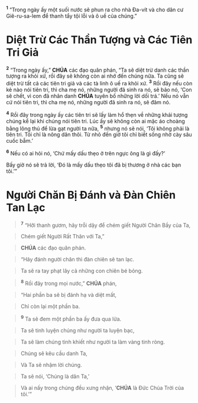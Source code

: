 <sup><b>1</b></sup> “Trong ngày ấy một suối nước sẽ phun ra cho nhà Đa-vít và cho dân cư Giê-ru-sa-lem để thanh tẩy tội lỗi và ô uế của chúng.”


# Diệt Trừ Các Thần Tượng và Các Tiên Tri Giả
<sup><b>2</b></sup> “Trong ngày ấy,” **CHÚA** các đạo quân phán, “Ta sẽ diệt trừ danh các thần tượng ra khỏi xứ, rồi đây sẽ không còn ai nhớ đến chúng nữa. Ta cũng sẽ diệt trừ tất cả các tiên tri giả và các tà linh ô uế ra khỏi xứ. <sup><b>3</b></sup> Rồi đây nếu còn kẻ nào nói tiên tri, thì cha mẹ nó, những người đã sinh ra nó, sẽ bảo nó, ‘Con sẽ chết, vì con đã nhân danh **CHÚA** tuyên bố những lời dối trá.’ Nếu nó vẫn cứ nói tiên tri, thì cha mẹ nó, những người đã sinh ra nó, sẽ đâm nó.

<sup><b>4</b></sup> Rồi đây trong ngày ấy các tiên tri sẽ lấy làm hổ thẹn về những khải tượng chúng kể lại khi chúng nói tiên tri. Lúc ấy sẽ không còn ai mặc áo choàng bằng lông thú để lừa gạt người ta nữa, <sup><b>5</b></sup> nhưng nó sẽ nói, ‘Tôi không phải là tiên tri. Tôi chỉ là nông dân thôi. Từ nhỏ đến giờ tôi chỉ biết sống nhờ cày sâu cuốc bẫm.’

<sup><b>6</b></sup> Nếu có ai hỏi nó, ‘Chứ mấy dấu thẹo ở trên ngực ông là gì đấy?’

Bấy giờ nó sẽ trả lời, ‘Đó là mấy dấu thẹo tôi đã bị thương ở nhà các bạn tôi.’”


# Người Chăn Bị Đánh và Đàn Chiên Tan Lạc

> <sup><b>7</b></sup> “Hỡi thanh gươm, hãy trỗi dậy để chém giết Người Chăn Bầy của Ta,
>


> Chém giết Người Rất Thân với Ta,”
>


> **CHÚA** các đạo quân phán.
>


> “Hãy đánh người chăn thì đàn chiên sẽ tan lạc.
>


> Ta sẽ ra tay phạt lây cả những con chiên bé bỏng.
>


> <sup><b>8</b></sup> Rồi đây trong mọi nước,” **CHÚA** phán,
>


> “Hai phần ba sẽ bị đánh hạ và diệt mất,
>


> Chỉ còn lại một phần ba.
>


> <sup><b>9</b></sup> Ta sẽ đem một phần ba ấy đưa qua lửa.
>


> Ta sẽ tinh luyện chúng như người ta luyện bạc,
>


> Ta sẽ làm chúng tinh khiết như người ta làm vàng tinh ròng.
>


> Chúng sẽ kêu cầu danh Ta,
>


> Và Ta sẽ nhậm lời chúng.
>


> Ta sẽ nói, ‘Chúng là dân Ta,’
>


> Và ai nấy trong chúng đều xưng nhận, ‘**CHÚA** là Đức Chúa Trời của tôi.’”
>